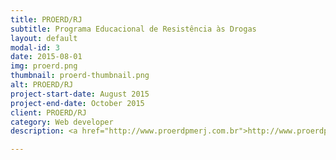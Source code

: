 ```yaml
---
title: PROERD/RJ
subtitle: Programa Educacional de Resistência às Drogas
layout: default
modal-id: 3
date: 2015-08-01
img: proerd.png
thumbnail: proerd-thumbnail.png
alt: PROERD/RJ
project-start-date: August 2015
project-end-date: October 2015
client: PROERD/RJ
category: Web developer
description: <a href="http://www.proerdpmerj.com.br">http://www.proerdpmerj.com.br</a><br />Developed with GetSimple CMS. Website for the Programa Educacional de Resistência às Drogas, a drug education and prevention program of the Rio de Janeiro's military police.

---
```

